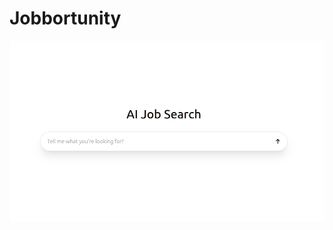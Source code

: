 # Jobbortunity

![alt text](https://github.com/victorchicu/jobbortunity-app/blob/master/public/Screenshot%20from%202025-10-03%2015-33-39.png "Prompt Screen")
